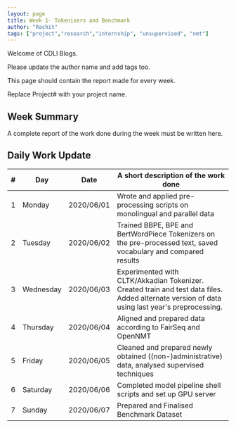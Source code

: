 ```yaml
---
layout: page
title: Week 1- Tokenisers and Benchmark
author: "Rachit"
tags: ["project","research","internship", "unsupervised", "nmt"]
---
```

Welcome of CDLI Blogs.

Please update the author name and add tags too. 

This page should contain the report made for every week.

Replace Project# with your project name.

## Week Summary

A complete report of the work done during the week must be written here. 


## Daily Work Update

|\#|Day|Date|A short description of the work done|  
|---	|---	|---	|---	|  
|1   	| Monday 	|   2020/06/01	|  Wrote and applied pre-processing scripts on monolingual and parallel data 	|  
|2   	| Tuesday  	|   2020/06/02	|  Trained BBPE, BPE and BertWordPiece Tokenizers on the pre-processed text, saved vocabulary and compared results	| 
|3   	| Wednesday  	|  2020/06/03 	|  Experimented with CLTK/Akkadian Tokenizer. Created train and test data files. Added alternate version of data using last year's preprocessing. 	|  
|4   	| Thursday  	|   2020/06/04	|  Aligned and prepared data according to FairSeq and OpenNMT 	|  
|5   	| Friday  	|   2020/06/05	|  Cleaned and prepared newly obtained ((non-)administrative) data, analysed supervised techniques 	|  
|6   	| Saturday  	|   2020/06/06	|  Completed model pipeline shell scripts and set up GPU server 	|  
|7   	| Sunday  	|   2020/06/07	|  Prepared and Finalised Benchmark Dataset 	|  
